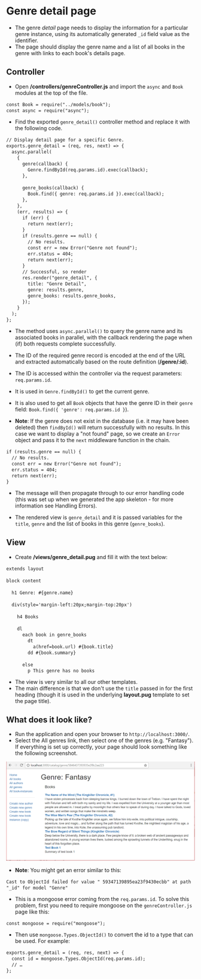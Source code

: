 # Genre detail page

- The genre _detail_ page needs to display the information for a particular genre instance, using its automatically generated `_id` field value as the identifier.
- The page should display the genre name and a list of all books in the genre with links to each book's details page.

## Controller

- Open **/controllers/genreController.js** and import the `async` and `Book` modules at the top of the file.

```
const Book = require("../models/book");
const async = require("async");
```

- Find the exported `genre_detail()` controller method and replace it with the following code.

```
// Display detail page for a specific Genre.
exports.genre_detail = (req, res, next) => {
  async.parallel(
    {
      genre(callback) {
        Genre.findById(req.params.id).exec(callback);
      },

      genre_books(callback) {
        Book.find({ genre: req.params.id }).exec(callback);
      },
    },
    (err, results) => {
      if (err) {
        return next(err);
      }
      if (results.genre == null) {
        // No results.
        const err = new Error("Genre not found");
        err.status = 404;
        return next(err);
      }
      // Successful, so render
      res.render("genre_detail", {
        title: "Genre Detail",
        genre: results.genre,
        genre_books: results.genre_books,
      });
    }
  );
};
```

- The method uses `async.parallel()` to query the genre name and its associated books in parallel, with the callback rendering the page when (if) both requests complete successfully.

- The ID of the required genre record is encoded at the end of the URL and extracted automatically based on the route definition (**/genre/:id**).
- The ID is accessed within the controller via the request parameters: `req.params.id`.
- It is used in `Genre.findById()` to get the current genre.
- It is also used to get all `Book` objects that have the genre ID in their `genre` field: `Book.find({ 'genre': req.params.id }`).

- **Note**: If the genre does not exist in the database (i.e. it may have been deleted) then `findById()` will return successfully with no results. In this case we want to display a "not found" page, so we create an `Error` object and pass it to the `next` middleware function in the chain.

```
if (results.genre == null) {
  // No results.
  const err = new Error("Genre not found");
  err.status = 404;
  return next(err);
}
```

- The message will then propagate through to our error handling code (this was set up when we generated the app skeleton - for more information see Handling Errors).

- The rendered view is `genre_detail` and it is passed variables for the `title`, `genre` and the list of books in this genre (`genre_books`).

## View

- Create **/views/genre_detail.pug** and fill it with the text below:

```
extends layout

block content

  h1 Genre: #{genre.name}

  div(style='margin-left:20px;margin-top:20px')

    h4 Books

    dl
      each book in genre_books
        dt
          a(href=book.url) #{book.title}
        dd #{book.summary}

      else
        p This genre has no books
```

- The view is very similar to all our other templates.
- The main difference is that we don't use the `title` passed in for the first heading (though it is used in the underlying **layout.pug** template to set the page title).

## What does it look like?

- Run the application and open your browser to `http://localhost:3000/`.
- Select the All genres link, then select one of the genres (e.g. "Fantasy"). If everything is set up correctly, your page should look something like the following screenshot.

![genre_detail](./../../../assets/locallibary_express_genre_detail.png)

- **Note**: You might get an error similar to this:

```
Cast to ObjectId failed for value " 59347139895ea23f9430ecbb" at path "_id" for model "Genre"
```

- This is a mongoose error coming from the `req.params.id`. To solve this problem, first you need to require mongoose on the `genreController.js` page like this:

```
const mongoose = require("mongoose");
```

- Then use `mongoose.Types.ObjectId()` to convert the id to a type that can be used. For example:

```
exports.genre_detail = (req, res, next) => {
  const id = mongoose.Types.ObjectId(req.params.id);
  // …
};
```
